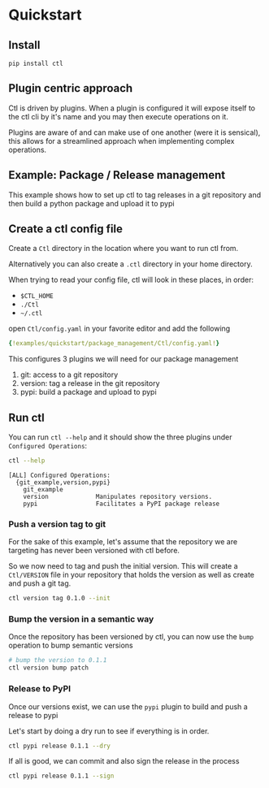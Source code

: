 # Quickstart

## Install

```
pip install ctl
```

## Plugin centric approach

Ctl is driven by plugins. When a plugin is configured it will expose itself to the ctl cli by it's name and you may then execute operations on it.

Plugins are aware of and can make use of one another (were it is sensical), this allows for a streamlined approach when implementing complex operations.

## Example: Package / Release management

This example shows how to set up ctl to tag releases in a git repository and then build a python package and upload it to pypi

## Create a ctl config file

Create a `Ctl` directory in the location where you want to run ctl from.

Alternatively you can also create a `.ctl` directory in your home directory.

When trying to read your config file, ctl will look in these places, in order:

- `$CTL_HOME`
- `./Ctl`
- `~/.ctl`

open `Ctl/config.yaml` in your favorite editor and add the following

```yaml
{!examples/quickstart/package_management/Ctl/config.yaml!}
```

This configures 3 plugins we will need for our package management

1. git: access to a git repository
2. version: tag a release in the git repository
3. pypi: build a package and upload to pypi

## Run ctl

You can run `ctl --help` and it should show the three plugins under `Configured Operations`:

```sh
ctl --help
```

```
[ALL] Configured Operations:
  {git_example,version,pypi}
    git_example
    version             Manipulates repository versions.
    pypi                Facilitates a PyPI package release
```

### Push a version tag to git

For the sake of this example, let's assume that the repository we are targeting has never been versioned with ctl before.

So we now need to tag and push the initial version. This will create a `Ctl/VERSION` file in your repository that holds the version as well as create and push a git tag.

```sh
ctl version tag 0.1.0 --init
```

### Bump the version in a semantic way

Once the repository has been versioned by ctl, you can now use the `bump` operation to bump semantic versions

```sh
# bump the version to 0.1.1
ctl version bump patch
```

### Release to PyPI

Once our versions exist, we can use the `pypi` plugin to build and push a release to pypi

Let's start by doing a dry run to see if everything is in order.

```sh
ctl pypi release 0.1.1 --dry
```

If all is good, we can commit and also sign the release in the process

```sh
ctl pypi release 0.1.1 --sign
```

